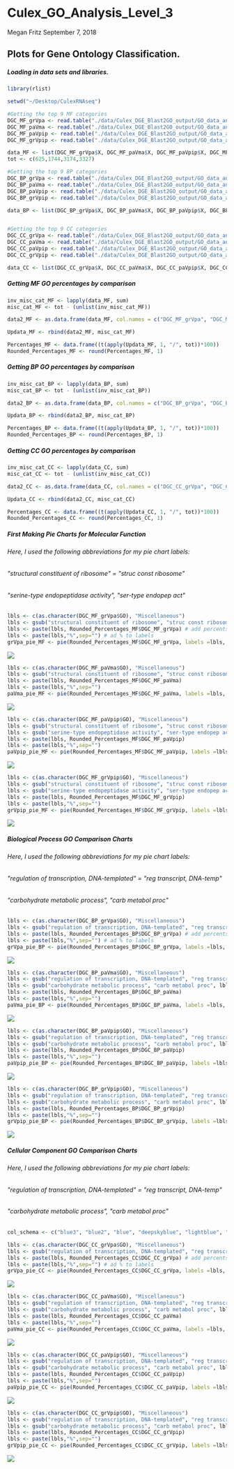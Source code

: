 Culex\_GO\_Analysis\_Level\_3
================
Megan Fritz
September 7, 2018

Plots for Gene Ontology Classification.
---------------------------------------

##### Loading in data sets and libraries.

``` r
library(rlist)

setwd("~/Desktop/CulexRNAseq")

#Getting the top 9 MF categories
DGC_MF_grVpa <- read.table("./data/Culex_DGE_Blast2GO_output/GO_data_analyses/gravid_v_parous/DGC_MF_grVpa.txt", nrows = 9, sep = "\t", header = T)
DGC_MF_paVma <- read.table("./data/Culex_DGE_Blast2GO_output/GO_data_analyses/parous_v_males/DGC_MF_paVma.txt", nrows = 9, sep = "\t", header = T)
DGC_MF_paVpip <- read.table("./data/Culex_DGE_Blast2GO_output/GO_data_analyses/parous_v_pipiens/DGC_MF_paVpip.txt", nrows = 9, sep = "\t", header = T)
DGC_MF_grVpip <- read.table("./data/Culex_DGE_Blast2GO_output/GO_data_analyses/gravid_v_pipiens/DGC_MF_grVpip.txt", nrows = 9, sep = "\t", header = T)

data_MF <- list(DGC_MF_grVpa$X, DGC_MF_paVma$X, DGC_MF_paVpip$X, DGC_MF_grVpip$X)
tot <- c(625,1744,3174,3327)

#Getting the top 9 BP categories
DGC_BP_grVpa <- read.table("./data/Culex_DGE_Blast2GO_output/GO_data_analyses/gravid_v_parous/DGC_BP_grVpa.txt", nrows = 9, sep = "\t", header = T)
DGC_BP_paVma <- read.table("./data/Culex_DGE_Blast2GO_output/GO_data_analyses/parous_v_males/DGC_BP_paVma.txt", nrows = 9, sep = "\t", header = T)
DGC_BP_paVpip <- read.table("./data/Culex_DGE_Blast2GO_output/GO_data_analyses/parous_v_pipiens/DGC_BP_paVpip.txt", nrows = 9, sep = "\t", header = T)
DGC_BP_grVpip <- read.table("./data/Culex_DGE_Blast2GO_output/GO_data_analyses/gravid_v_pipiens/DGC_BP_grVpip.txt", nrows = 9, sep = "\t", header = T)

data_BP <- list(DGC_BP_grVpa$X, DGC_BP_paVma$X, DGC_BP_paVpip$X, DGC_BP_grVpip$X)


#Getting the top 9 CC categories
DGC_CC_grVpa <- read.table("./data/Culex_DGE_Blast2GO_output/GO_data_analyses/gravid_v_parous/DGC_CC_grVpa.txt", nrows = 9, sep = "\t", header = T)
DGC_CC_paVma <- read.table("./data/Culex_DGE_Blast2GO_output/GO_data_analyses/parous_v_males/DGC_CC_paVma.txt", nrows = 9, sep = "\t", header = T)
DGC_CC_paVpip <- read.table("./data/Culex_DGE_Blast2GO_output/GO_data_analyses/parous_v_pipiens/DGC_CC_paVpip.txt", nrows = 9, sep = "\t", header = T)
DGC_CC_grVpip <- read.table("./data/Culex_DGE_Blast2GO_output/GO_data_analyses/gravid_v_pipiens/DGC_CC_grVpip.txt", nrows = 9, sep = "\t", header = T)

data_CC <- list(DGC_CC_grVpa$X, DGC_CC_paVma$X, DGC_CC_paVpip$X, DGC_CC_grVpip$X)
```

##### Getting MF GO percentages by comparison

``` r
inv_misc_cat_MF <- lapply(data_MF, sum)
misc_cat_MF <- tot - (unlist(inv_misc_cat_MF))

data2_MF <- as.data.frame(data_MF, col.names = c("DGC_MF_grVpa", "DGC_MF_paVma", "DGC_MF_paVpip", "DGC_MF_grVpip"))

Updata_MF <- rbind(data2_MF, misc_cat_MF)

Percentages_MF <- data.frame((t(apply(Updata_MF, 1, "/", tot))*100))
Rounded_Percentages_MF <- round(Percentages_MF, 1)
```

##### Getting BP GO percentages by comparison

``` r
inv_misc_cat_BP <- lapply(data_BP, sum)
misc_cat_BP <- tot - (unlist(inv_misc_cat_BP))

data2_BP <- as.data.frame(data_BP, col.names = c("DGC_BP_grVpa", "DGC_BP_paVma", "DGC_BP_paVpip", "DGC_BP_grVpip"))

Updata_BP <- rbind(data2_BP, misc_cat_BP)

Percentages_BP <- data.frame((t(apply(Updata_BP, 1, "/", tot))*100))
Rounded_Percentages_BP <- round(Percentages_BP, 1)
```

##### Getting CC GO percentages by comparison

``` r
inv_misc_cat_CC <- lapply(data_CC, sum)
misc_cat_CC <- tot - (unlist(inv_misc_cat_CC))

data2_CC <- as.data.frame(data_CC, col.names = c("DGC_CC_grVpa", "DGC_CC_paVma", "DGC_CC_paVpip", "DGC_CC_grVpip"))

Updata_CC <- rbind(data2_CC, misc_cat_CC)

Percentages_CC <- data.frame((t(apply(Updata_CC, 1, "/", tot))*100))
Rounded_Percentages_CC <- round(Percentages_CC, 1)
```

##### First Making Pie Charts for Molecular Function

###### Here, I used the following abbreviations for my pie chart labels:

###### "structural constituent of ribosome" = "struc const ribosome"

###### "serine-type endopeptidase activity", "ser-type endopep act"

``` r
lbls <- c(as.character(DGC_MF_grVpa$GO), "Miscellaneous")
lbls <- gsub("structural constituent of ribosome", "struc const ribosome", lbls)
lbls <- paste(lbls, Rounded_Percentages_MF$DGC_MF_grVpa) # add percents to labels
lbls <- paste(lbls,"%",sep="") # ad % to labels 
grVpa_pie_MF <- pie(Rounded_Percentages_MF$DGC_MF_grVpa, labels =lbls, main = "Top Molecular Function GO Level 3 Categories for Gravid CAL1 versus Parous CAL1 Comparison", radius = 0.9, col = rainbow(length(lbls)), cex = 0.75, cex.main = 0.75, tck=.2, clockwise = T)
```

![](Culex_GO_Figs_09072018_files/figure-markdown_github/MF%20GO%20Figs-1.png)

``` r
lbls <- c(as.character(DGC_MF_paVma$GO), "Miscellaneous")
lbls <- gsub("structural constituent of ribosome", "struc const ribosome", lbls)
lbls <- paste(lbls, Rounded_Percentages_MF$DGC_MF_paVma) 
lbls <- paste(lbls,"%",sep="") 
paVma_pie_MF <- pie(Rounded_Percentages_MF$DGC_MF_paVma, labels =lbls, main = "Top Molecular Function GO Level 3 Categories for Parous CAL1 versus Male CAL1 Comparison", radius = 0.9, col = rainbow(length(lbls)), cex = 0.75, cex.main = 0.75, tck=.2, clockwise = T)
```

![](Culex_GO_Figs_09072018_files/figure-markdown_github/MF%20GO%20Figs-2.png)

``` r
lbls <- c(as.character(DGC_MF_paVpip$GO), "Miscellaneous")
lbls <- gsub("structural constituent of ribosome", "struc const ribosome", lbls)
lbls <- gsub("serine-type endopeptidase activity", "ser-type endopep act", lbls)
lbls <- paste(lbls, Rounded_Percentages_MF$DGC_MF_paVpip) 
lbls <- paste(lbls,"%",sep="") 
paVpip_pie_MF <- pie(Rounded_Percentages_MF$DGC_MF_paVpip, labels =lbls, main = "Top Molecular Function GO Level 3 Categories for Parous CAL1 versus IL2 Comparison", radius = 0.9, col = rainbow(length(lbls)), cex = 0.75, cex.main = 0.75, tck=.2, clockwise = T)
```

![](Culex_GO_Figs_09072018_files/figure-markdown_github/MF%20GO%20Figs-3.png)

``` r
lbls <- c(as.character(DGC_MF_grVpip$GO), "Miscellaneous")
lbls <- gsub("structural constituent of ribosome", "struc const ribosome", lbls)
lbls <- gsub("serine-type endopeptidase activity", "ser-type endopep act", lbls)
lbls <- paste(lbls, Rounded_Percentages_MF$DGC_MF_grVpip) 
lbls <- paste(lbls,"%",sep="") 
grVpip_pie_MF <- pie(Rounded_Percentages_MF$DGC_MF_grVpip, labels =lbls, main = "Top Molecular Function GO Level 3 Categories for Gravid CAL1 versus IL2 Comparison", radius = 0.9, col = rainbow(length(lbls)), cex = 0.75, cex.main = 0.75, tck=.2, clockwise = T)
```

![](Culex_GO_Figs_09072018_files/figure-markdown_github/MF%20GO%20Figs-4.png)

##### Biological Process GO Comparison Charts

###### Here, I used the following abbreviations for my pie chart labels:

###### "regulation of transcription, DNA-templated" = "reg transcript, DNA-temp"

###### "carbohydrate metabolic process", "carb metabol proc"

``` r
lbls <- c(as.character(DGC_BP_grVpa$GO), "Miscellaneous")
lbls <- gsub("regulation of transcription, DNA-templated", "reg transcript, DNA-temp", lbls)
lbls <- paste(lbls, Rounded_Percentages_BP$DGC_BP_grVpa) # add percents to labels
lbls <- paste(lbls,"%",sep="") # ad % to labels 
grVpa_pie_BP <- pie(Rounded_Percentages_BP$DGC_BP_grVpa, labels =lbls, main = "Top Biological Process GO Level 3 Categories for Gravid CAL1 versus Parous CAL1 Comparison", radius = 0.9, cex = 0.75, cex.main = 0.75, tck=.2, clockwise = T)
```

![](Culex_GO_Figs_09072018_files/figure-markdown_github/BP%20GO%20Figs-1.png)

``` r
lbls <- c(as.character(DGC_BP_paVma$GO), "Miscellaneous")
lbls <- gsub("regulation of transcription, DNA-templated", "reg transcript, DNA-temp", lbls)
lbls <- gsub("carbohydrate metabolic process", "carb metabol proc", lbls)
lbls <- paste(lbls, Rounded_Percentages_BP$DGC_BP_paVma) 
lbls <- paste(lbls,"%",sep="") 
paVma_pie_BP <- pie(Rounded_Percentages_BP$DGC_BP_paVma, labels =lbls, main = "Top Biological Process GO Level 3 Categories for Parous CAL1 versus Male CAL1 Comparison", radius = 0.9, cex = 0.75, cex.main = 0.75, tck=.2, clockwise = T)
```

![](Culex_GO_Figs_09072018_files/figure-markdown_github/BP%20GO%20Figs-2.png)

``` r
lbls <- c(as.character(DGC_BP_paVpip$GO), "Miscellaneous")
lbls <- gsub("regulation of transcription, DNA-templated", "reg transcript, DNA-temp", lbls)
lbls <- gsub("carbohydrate metabolic process", "carb metabol proc", lbls)
lbls <- paste(lbls, Rounded_Percentages_BP$DGC_BP_paVpip) 
lbls <- paste(lbls,"%",sep="") 
paVpip_pie_BP <- pie(Rounded_Percentages_BP$DGC_BP_paVpip, labels =lbls, main = "Top Biological Process GO Level 3 Categories for Parous CAL1 versus IL2 Comparison", radius = 0.9,  cex = 0.75, cex.main = 0.75, tck=.2, clockwise = T)
```

![](Culex_GO_Figs_09072018_files/figure-markdown_github/BP%20GO%20Figs-3.png)

``` r
lbls <- c(as.character(DGC_BP_grVpip$GO), "Miscellaneous")
lbls <- gsub("regulation of transcription, DNA-templated", "reg transcript, DNA-temp", lbls)
lbls <- gsub("carbohydrate metabolic process", "carb metabol proc", lbls)
lbls <- paste(lbls, Rounded_Percentages_BP$DGC_BP_grVpip) 
lbls <- paste(lbls,"%",sep="") 
grVpip_pie_BP <- pie(Rounded_Percentages_BP$DGC_BP_grVpip, labels =lbls, main = "Top Biological Process GO Level 3 Categories for Gravid CAL1 versus IL2 Comparison", radius = 0.9, cex = 0.75, cex.main = 0.75, tck=.2, clockwise = T)
```

![](Culex_GO_Figs_09072018_files/figure-markdown_github/BP%20GO%20Figs-4.png)

##### Cellular Component GO Comparison Charts

###### Here, I used the following abbreviations for my pie chart labels:

###### "regulation of transcription, DNA-templated" = "reg transcript, DNA-temp"

###### "carbohydrate metabolic process", "carb metabol proc"

``` r
col_schema <- c("blue3", "blue2", "blue", "deepskyblue", "lightblue", "orange", "yellow3", "yellow2", "yellow", "lightyellow")

lbls <- c(as.character(DGC_CC_grVpa$GO), "Miscellaneous")
lbls <- gsub("regulation of transcription, DNA-templated", "reg transcript, DNA-temp", lbls)
lbls <- paste(lbls, Rounded_Percentages_CC$DGC_CC_grVpa) # add percents to labels
lbls <- paste(lbls,"%",sep="") # ad % to labels 
grVpa_pie_CC <- pie(Rounded_Percentages_CC$DGC_CC_grVpa, labels =lbls, main = "Top Cellular Component GO Level 3 Categories for Gravid CAL1 versus Parous CAL1 Comparison", radius = 1, cex = 0.75, cex.main = 0.75, tck=.2, init.angle = 30, col= col_schema)
```

![](Culex_GO_Figs_09072018_files/figure-markdown_github/CC%20GO%20Figs-1.png)

``` r
lbls <- c(as.character(DGC_CC_paVma$GO), "Miscellaneous")
lbls <- gsub("regulation of transcription, DNA-templated", "reg transcript, DNA-temp", lbls)
lbls <- gsub("carbohydrate metabolic process", "carb metabol proc", lbls)
lbls <- paste(lbls, Rounded_Percentages_CC$DGC_CC_paVma) 
lbls <- paste(lbls,"%",sep="") 
paVma_pie_CC <- pie(Rounded_Percentages_CC$DGC_CC_paVma, labels =lbls, main = "Top Cellular Component GO Level 3 Categories for Parous CAL1 versus Male CAL1 Comparison", radius = 1, cex = 0.75, cex.main = 0.75, tck=.2, init.angle = 30, col= col_schema)
```

![](Culex_GO_Figs_09072018_files/figure-markdown_github/CC%20GO%20Figs-2.png)

``` r
lbls <- c(as.character(DGC_CC_paVpip$GO), "Miscellaneous")
lbls <- gsub("regulation of transcription, DNA-templated", "reg transcript, DNA-temp", lbls)
lbls <- gsub("carbohydrate metabolic process", "carb metabol proc", lbls)
lbls <- paste(lbls, Rounded_Percentages_CC$DGC_CC_paVpip) 
lbls <- paste(lbls,"%",sep="") 
paVpip_pie_CC <- pie(Rounded_Percentages_CC$DGC_CC_paVpip, labels =lbls, main = "Top Cellular Component GO Level 3 Categories for Parous CAL1 versus IL2 Comparison", radius = 1,  cex = 0.75, cex.main = 0.75, tck=.2, init.angle = 30, col= col_schema)
```

![](Culex_GO_Figs_09072018_files/figure-markdown_github/CC%20GO%20Figs-3.png)

``` r
lbls <- c(as.character(DGC_CC_grVpip$GO), "Miscellaneous")
lbls <- gsub("regulation of transcription, DNA-templated", "reg transcript, DNA-temp", lbls)
lbls <- gsub("carbohydrate metabolic process", "carb metabol proc", lbls)
lbls <- paste(lbls, Rounded_Percentages_CC$DGC_CC_grVpip) 
lbls <- paste(lbls,"%",sep="") 
grVpip_pie_CC <- pie(Rounded_Percentages_CC$DGC_CC_grVpip, labels =lbls, main = "Top Cellular Component GO Level 3 Categories for Gravid CAL1 versus IL2 Comparison", radius = 1, cex = 0.75, cex.main = 0.75, tck=.2, init.angle = 30, col= col_schema)
```

![](Culex_GO_Figs_09072018_files/figure-markdown_github/CC%20GO%20Figs-4.png)
